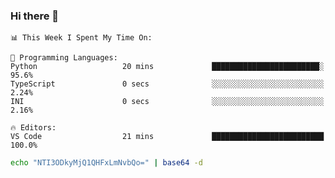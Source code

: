 ### Hi there 👋

<!--START_SECTION:waka-->
```text
📊 This Week I Spent My Time On: 

💬 Programming Languages: 
Python                   20 mins             ████████████████████████░   95.6% 
TypeScript               0 secs              ░░░░░░░░░░░░░░░░░░░░░░░░░   2.24% 
INI                      0 secs              ░░░░░░░░░░░░░░░░░░░░░░░░░   2.16%

🔥 Editors: 
VS Code                  21 mins             █████████████████████████   100.0%
```


<!--END_SECTION:waka-->

```bash
echo "NTI3ODkyMjQ1QHFxLmNvbQo=" | base64 -d
```
